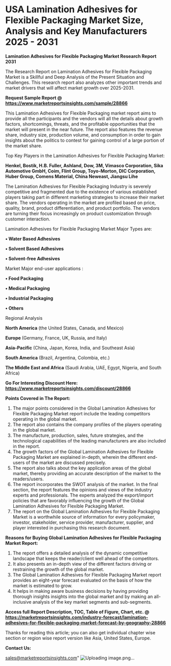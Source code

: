 
# USA Lamination Adhesives for Flexible Packaging Market Size, Analysis and Key Manufacturers 2025 - 2031

<strong>Lamination Adhesives for Flexible Packaging Market Research Report 2031</strong>

The Research Report on Lamination Adhesives for Flexible Packaging Market is a Skillful and Deep Analysis of the Present Situation and Challenges. This research report also analyzes other important trends and market drivers that will affect market growth over 2025-2031.

<strong>Request Sample Report @ <a href=https://www.marketreportsinsights.com/sample/28866>https://www.marketreportsinsights.com/sample/28866</a></strong>

This Lamination Adhesives for Flexible Packaging market report aims to provide all the participants and the vendors will all the details about growth factors, shortcomings, threats, and the profitable opportunities that the market will present in the near future. The report also features the revenue share, industry size, production volume, and consumption in order to gain insights about the politics to contest for gaining control of a large portion of the market share.

Top Key Players in the Lamination Adhesives for Flexible Packaging Market:

<strong>Henkel, Bostik, H.B. Fuller, Ashland, Dow, 3M, Vimasco Corporation, Sika Automotive GmbH, Coim, Flint Group, Toyo-Morton, DIC Corporation, Huber Group, Comens Material, China Neweast, Jiangsu Lihe</strong>

The Lamination Adhesives for Flexible Packaging Industry is severely competitive and fragmented due to the existence of various established players taking part in different marketing strategies to increase their market share. The vendors operating in the market are profiled based on price, quality, brand, product differentiation, and product portfolio. The vendors are turning their focus increasingly on product customization through customer interaction.

Lamination Adhesives for Flexible Packaging Market Major Types are:

<strong>• Water Based Adhesives

• Solvent Based Adhesives

• Solvent-free Adhesives</strong>

Market Major end-user applications :

<strong>• Food Packaging

• Medical Packaging

• Industrial Packaging

• Others</strong>

Regional Analysis

</u><strong><b>North America</b></strong> (the United States, Canada, and Mexico)

<strong><b>Europe </b></strong>(Germany, France, UK, Russia, and Italy)

<strong><b>Asia-Pacific</b></strong> (China, Japan, Korea, India, and Southeast Asia)

<strong><b>South America</b></strong> (Brazil, Argentina, Colombia, etc.)

<strong><b>The Middle East and Africa</b></strong> (Saudi Arabia, UAE, Egypt, Nigeria, and South Africa)

<strong>Go For Interesting Discount Here: <a href=https://www.marketreportsinsights.com/discount/28866>https://www.marketreportsinsights.com/discount/28866</a></strong>

<strong>Points Covered in The Report:</strong>
<ol>
  <li>The major points considered in the Global Lamination Adhesives for Flexible Packaging Market report include the leading competitors operating in the global market.</li>
  <li>The report also contains the company profiles of the players operating in the global market.</li>
  <li>The manufacture, production, sales, future strategies, and the technological capabilities of the leading manufacturers are also included in the report.</li>
  <li>The growth factors of the Global Lamination Adhesives for Flexible Packaging Market are explained in-depth, wherein the different end-users of the market are discussed precisely.</li>
  <li>The report also talks about the key application areas of the global market, thereby providing an accurate description of the market to the readers/users.</li>
  <li>The report incorporates the SWOT analysis of the market. In the final section, the report features the opinions and views of the industry experts and professionals. The experts analyzed the export/import policies that are favorably influencing the growth of the Global Lamination Adhesives for Flexible Packaging Market.</li>
  <li>The report on the Global Lamination Adhesives for Flexible Packaging Market is a worthwhile source of information for every policymaker, investor, stakeholder, service provider, manufacturer, supplier, and player interested in purchasing this research document.</li>
</ol>
<strong>Reasons for Buying Global Lamination Adhesives for Flexible Packaging Market Report:</strong>

<ol>
  <li>The report offers a detailed analysis of the dynamic competitive landscape that keeps the reader/client well ahead of the competitors.</li>
  <li>It also presents an in-depth view of the different factors driving or restraining the growth of the global market.</li>
  <li>The Global Lamination Adhesives for Flexible Packaging Market report provides an eight-year forecast evaluated on the basis of how the market is estimated to grow.</li>
  <li>It helps in making aware business decisions by having providing thorough insights insights into the global market and by making an all-inclusive analysis of the key market segments and sub-segments.</li>
</ol>
<strong>Access full Report Description, TOC, Table of Figure, Chart, etc. @ <a href=https://marketreportsinsights.com/industry-forecast/lamination-adhesives-for-flexible-packaging-market-forecast-by-geography-28866>https://marketreportsinsights.com/industry-forecast/lamination-adhesives-for-flexible-packaging-market-forecast-by-geography-28866</a></strong>


Thanks for reading this article; you can also get individual chapter wise section or region wise report version like Asia, United States, Europe.

<strong>Contact Us:</strong>

sales@marketreportsinsights.com"
![Uploading image.png…]()
